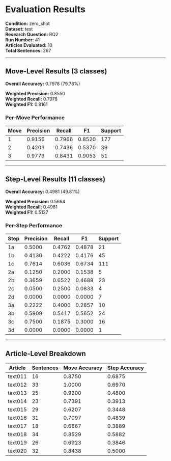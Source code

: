 # Evaluation Results

**Condition:** zero_shot  
**Dataset:** test  
**Research Question:** RQ2  
**Run Number:** 41  
**Articles Evaluated:** 10  
**Total Sentences:** 267  

---

## Move-Level Results (3 classes)

**Overall Accuracy:** 0.7978 (79.78%)  

**Weighted Precision:** 0.8550  
**Weighted Recall:** 0.7978  
**Weighted F1:** 0.8161  

### Per-Move Performance

| Move | Precision | Recall | F1 | Support |
|------|-----------|--------|----|---------|
| 1 | 0.9156 | 0.7966 | 0.8520 | 177 |
| 2 | 0.4203 | 0.7436 | 0.5370 | 39 |
| 3 | 0.9773 | 0.8431 | 0.9053 | 51 |

---

## Step-Level Results (11 classes)

**Overall Accuracy:** 0.4981 (49.81%)  

**Weighted Precision:** 0.5664  
**Weighted Recall:** 0.4981  
**Weighted F1:** 0.5127  

### Per-Step Performance

| Step | Precision | Recall | F1 | Support |
|------|-----------|--------|----|---------|
| 1a | 0.5000 | 0.4762 | 0.4878 | 21 |
| 1b | 0.4130 | 0.4222 | 0.4176 | 45 |
| 1c | 0.7614 | 0.6036 | 0.6734 | 111 |
| 2a | 0.1250 | 0.2000 | 0.1538 | 5 |
| 2b | 0.3659 | 0.6522 | 0.4688 | 23 |
| 2c | 0.0500 | 0.2500 | 0.0833 | 4 |
| 2d | 0.0000 | 0.0000 | 0.0000 | 7 |
| 3a | 0.2222 | 0.4000 | 0.2857 | 10 |
| 3b | 0.5909 | 0.5417 | 0.5652 | 24 |
| 3c | 0.7500 | 0.1875 | 0.3000 | 16 |
| 3d | 0.0000 | 0.0000 | 0.0000 | 1 |

---

## Article-Level Breakdown

| Article | Sentences | Move Accuracy | Step Accuracy |
|---------|-----------|---------------|---------------|
| text011 | 16 | 0.8750 | 0.6875 |
| text012 | 33 | 1.0000 | 0.6970 |
| text013 | 25 | 0.9200 | 0.4800 |
| text014 | 23 | 0.7391 | 0.3913 |
| text015 | 29 | 0.6207 | 0.3448 |
| text016 | 31 | 0.7097 | 0.4839 |
| text017 | 18 | 0.6667 | 0.3889 |
| text018 | 34 | 0.8529 | 0.5882 |
| text019 | 26 | 0.6923 | 0.3846 |
| text020 | 32 | 0.8438 | 0.5000 |
